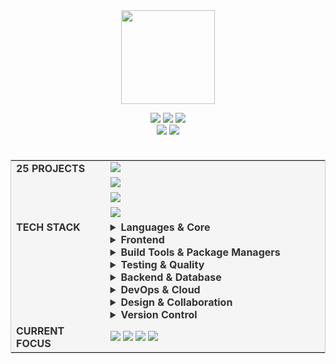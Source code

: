 
<br>
<br>

<div align="center">
  <!-- GitHub Cat animation -->
  <p>
    <img src="https://media.giphy.com/media/v1.Y2lkPWVjZjA1ZTQ3cXo2OTYzczN3c3ZrMDNyZnd3amVuMTM5N3FsOGZmcWl2bXhoaDdociZlcD12MV9zdGlja2Vyc19yZWxhdGVkJmN0PXM/RYYcIqEj5pR2Ro8luH/giphy.gif" width="150"> 
  </p>

  <!-- Developer info badges -->
  <div>
    <img src="https://badgen.net/badge/focus/Frontend%20Development%20%7C%20AI/red" />
    <img src="https://badgen.net/badge/location/South%20Korea/black" />
    <img src="https://badgen.net/badge/interests/UI%2C%20UX%2C%20Performance/pink" />
  </div>
  
  <!-- Contact info -->
  <div>
    <img src="https://api.visitorbadge.io/api/daily?path=https%3A%2F%2Fgithub.com%2Flledellebell%2Flledellebell&label=Today&labelColor=%23000000&countColor=%23555555&style=flat&labelStyle=none" />
    <img src="https://badgen.net/badge/Profile%20Views/1.2k+/black" />
  </div>
</div>

<br>

<!-- Title/Content layout using markdown table -->
<div align="center">
  <table style="margin-top: 20px;margin-bottom: 20px;border: 1px solid #ccc;border-collapse: collapse;background-color: #f5f5f5;color: #333">
   <tr>
    <td width="30%" valign="top">
      <strong align="right">25 PROJECTS</strong>
    </td>
    <td width="70%">
      <div>
      <a href="https://deep-log.com">
      <img src="https://badgen.net/badge/Blog%20(Private)/Liquid%20%7C%20JavaScript%20%7C%20Ruby%20%7C%20MCP%20Server/blue?icon=github" />
      </a>
      <div style="margin-top: 8px;">
      <a href="https://github.com/lledellebell/code-review-monster">
      <img src="https://badgen.net/badge/Code%20Review%20Monster%20(Private)/TypeScript%20%7C%20Serverless%20%7C%20Google%20Gemini/cyan?icon=github" />
      </a>
      </div>
      <div style="margin-top: 8px;">
      <a href="https://deep-loan.com/loan-calculator">
      <img src="https://badgen.net/badge/Installment%20Loan%20Calculator%20(WIP)/Next.js%20%7C%20TypeScript%20%7C%20Tailwind/green?icon=github" />
      </a>
      </div>
      <div style="margin-top: 8px;">
      <a href="https://codepen.io/deep-tsuki/pens/popular">
      <img src="https://badgen.net/badge/CodePen/HTML%20%7C%20Vanilla%20JavaScript%20%7C%20CSS/yellow?icon=github" />
      </a>
      </div>
    </td>
  </tr>
  <tr>
    <td width="30%" valign="top">
      <strong align="right"> TECH STACK</strong>
    </td>
    <td width="70%">
  <details>
  <summary><b>Languages & Core</b></summary>
  <img src="https://skillicons.dev/icons?i=js,ts,nodejs&theme=dark" />
  </details>

  <details>
  <summary><b>Frontend</b></summary>
  <img src="https://skillicons.dev/icons?i=html,css,react,vue,nextjs,tailwind,styledcomponents,redux,sass,less,bootstrap&theme=dark" />
  </details>

  <details>
  <summary><b>Build Tools & Package Managers</b></summary>
  <img src="https://skillicons.dev/icons?i=webpack,vite,babel,gulp,rollup,npm,pnpm&theme=dark" />
  </details>

  <details>
  <summary><b>Testing & Quality</b></summary>
  <img src="https://skillicons.dev/icons?i=jest,vitest&theme=dark" />
  </details>

  <details>
  <summary><b>Backend & Database</b></summary>
  <img src="https://skillicons.dev/icons?i=express,nginx,mongodb,postgres,mysql,redis&theme=dark" />
  </details>

  <details>
  <summary><b>DevOps & Cloud</b></summary>
  <img src="https://skillicons.dev/icons?i=docker,aws,googlecloud&theme=dark" />
  </details>

  <details>
  <summary><b>Design & Collaboration</b></summary>
  <img src="https://skillicons.dev/icons?i=figma,ai,ps,xd&theme=dark" />
  </details>

  <details>
  <summary><b>Version Control</b></summary>
  <img src="https://skillicons.dev/icons?i=git,github,bitbucket,gitlab&theme=dark" />
  </details>
    </td>
  </tr>
  <tr>
    <td width="30%" valign="top">
      <strong align="right">CURRENT FOCUS</strong>
    </td>
    <td width="70%">
  <div>
  <img src="https://badgen.net/badge/AI%20Integration/LLM%20APIs%20%26%20Vector%20DBs/black" />
  <img src="https://badgen.net/badge/Performance/Core%20Web%20Vitals/black" />
  <img src="https://badgen.net/badge/Architecture/Micro-Frontends/black" />
  <a href="https://github.com/lledellebell/infinite-text-scroller"><img src="https://badgen.net/badge/UI Lib/infinite-text-scroller/black" /></a>
  </div>
    </td>
  </tr>
  </table>

</div>
<!-- Recent Activity Section -->
<!-- <div align="center">
  <h2><img src="https://media.giphy.com/media/juua9i2c2fA0AIp2iq/giphy.gif" width="25"> RECENT ACTIVITY</h2> -->
  
  <!--RECENT_ACTIVITY:start-->
  <!-- ⭐ Starred [organization/repo-name](https://github.com/organization/repo-name)
  🔱 Forked [organization/another-repo](https://github.com/organization/another-repo)
  🗣 Commented on [#123](https://github.com/organization/repo/issues/123) in [organization/repo](https://github.com/organization/repo)
  🎉 Merged PR [#456](https://github.com/organization/repo/pull/456) in [organization/repo](https://github.com/organization/repo)
  👀 Watched [organization/interesting-project](https://github.com/organization/interesting-project) -->
  <!--RECENT_ACTIVITY:end-->
  
  <!-- <div align="center">
    <img src="https://badgen.net/badge/Last%20Updated/Daily%20by%20GitHub%20Action/cyan" />
  </div>
</div> -->

<!-- Streak Stats Section -->
<!-- 
<div align="center">
  <h2>🔥 CONTRIBUTION STREAK</h2>
  <img src="https://github-readme-streak-stats.herokuapp.com/?user=lledellebell&theme=radical&hide_border=true" alt="GitHub Streak" />
</div>
 -->

<!-- Wave-style footer to match header -->
<!-- <img width="100%" src="https://capsule-render.vercel.app/api?type=waving&color=0:333333,100:000000&height=120&section=footer&animation=fadeIn" /> -->
